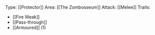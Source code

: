 Type: [[Protector]]
Area: [[The Zombosseum]]
Attack: [[Melee]]
Traits:
- [[Fire Weak]]
- [[Pass-through]]
- [[Armoured]] (1)
